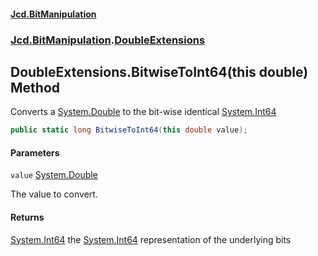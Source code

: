 #### [Jcd.BitManipulation](index.md 'index')

### [Jcd.BitManipulation](Jcd.BitManipulation.md 'Jcd.BitManipulation').[DoubleExtensions](Jcd.BitManipulation.DoubleExtensions.md 'Jcd.BitManipulation.DoubleExtensions')

## DoubleExtensions.BitwiseToInt64(this double) Method

Converts a
[System.Double](https://docs.microsoft.com/en-us/dotnet/api/System.Double 'System.Double')
to the bit-wise identical
[System.Int64](https://docs.microsoft.com/en-us/dotnet/api/System.Int64 'System.Int64')

```csharp
public static long BitwiseToInt64(this double value);
```

#### Parameters

<a name='Jcd.BitManipulation.DoubleExtensions.BitwiseToInt64(thisdouble).value'></a>

`value` [System.Double](https://docs.microsoft.com/en-us/dotnet/api/System.Double 'System.Double')

The value to convert.

#### Returns

[System.Int64](https://docs.microsoft.com/en-us/dotnet/api/System.Int64 'System.Int64')
the
[System.Int64](https://docs.microsoft.com/en-us/dotnet/api/System.Int64 'System.Int64')
representation of the underlying bits